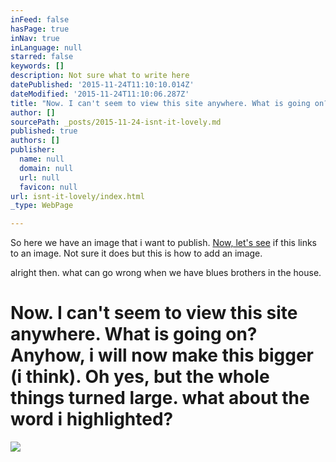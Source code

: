 ```yaml
---
inFeed: false
hasPage: true
inNav: true
inLanguage: null
starred: false
keywords: []
description: Not sure what to write here
datePublished: '2015-11-24T11:10:10.014Z'
dateModified: '2015-11-24T11:10:06.287Z'
title: "Now. I can't seem to view this site anywhere. What is going on? Anyhow, i will now make this bigger (i think). Oh yes, but the whole things turned large. what about the word i highlighted?"
author: []
sourcePath: _posts/2015-11-24-isnt-it-lovely.md
published: true
authors: []
publisher:
  name: null
  domain: null
  url: null
  favicon: null
url: isnt-it-lovely/index.html
_type: WebPage

---
```

So here we have an image that i want to publish. [Now, let's see][0] if this links to an image. Not sure it does but this is how to add an image. 

alright then. what can go wrong when we have blues brothers in the house. 

# Now. I can't seem to view this site anywhere. What is going on? Anyhow, i will now make this bigger (i think). Oh yes, but the whole things turned large. what about the word i highlighted?
![](https://the-grid-user-content.s3-us-west-2.amazonaws.com/48ea816a-b208-447a-b3a5-a284fdf56985.jpg)

[0]: /Users/marmus/Documents/LBi/management/presentations/assets